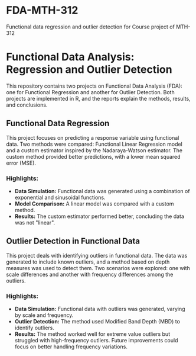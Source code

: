 # FDA-MTH-312
Functional data regression and outlier detection for Course project of MTH-312

# Functional Data Analysis: Regression and Outlier Detection

This repository contains two projects on Functional Data Analysis (FDA): one for Functional Regression and another for Outlier Detection. Both projects are implemented in R, and the reports explain the methods, results, and conclusions.

## Functional Data Regression

This project focuses on predicting a response variable using functional data. Two methods were compared: Functional Linear Regression model and a custom estimator inspired by the Nadaraya-Watson estimator. The custom method provided better predictions, with a lower mean squared error (MSE).

### Highlights:
- **Data Simulation:** Functional data was generated using a combination of exponential and sinusoidal functions.
- **Model Comparison:** A linear model was compared with a custom method.
- **Results:** The custom estimator performed better, concluding the data was not "linear".

## Outlier Detection in Functional Data

This project deals with identifying outliers in functional data. The data was generated to include known outliers, and a method based on depth measures was used to detect them. Two scenarios were explored: one with scale differences and another with frequency differences among the outliers.

### Highlights:
- **Data Simulation:** Functional data with outliers was generated, varying by scale and frequency.
- **Outlier Detection:** The method used Modified Band Depth (MBD) to identify outliers.
- **Results:** The method worked well for extreme value outliers but struggled with high-frequency outliers. Future improvements could focus on better handling frequency variations.